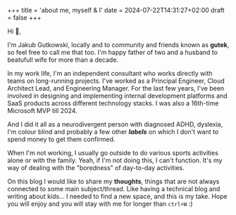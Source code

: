 +++
title = 'about me, myself & I'
date = 2024-07-22T14:31:27+02:00
draft = false
+++

Hi 👋, 

I'm Jakub Gutkowski, locally and to community and friends known as **gutek**, so feel free to call me that too. I'm happy father of two and a husband to beatufull wife for more than a decade.

In my work life, I'm an independent consultant who works directly with teams on long-running projects. I've worked as a Principal Engineer, Cloud Architect Lead, and Engineering Manager. For the last few years, I've been involved in designing and implementing internal development platforms and SaaS products across different technology stacks. I was also a 16th-time Microsoft MVP till 2024.

And I did it all as a neurodivergent person with diagnosed ADHD, dyslexia, I'm colour blind and probably a few other ***labels*** on which I don't want to spend money to get them confirmed.

When I'm not working, I usually go outside to do various sports activities alone or with the family. Yeah, if I'm not doing this, I can't function. It's my way of dealing with the "boredness" of day-to-day activities.

On this blog I would like to share my **thoughts**, things that are not always connected to some main subject/thread. Like having a technical blog and writing about kids... I needed to find a new space, and this is my take. Hope you will enjoy and you will stay with me for longer than `ctrl+W` :)
